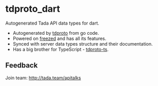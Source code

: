 # tdproto_dart

Autogenerated Tada API data types for dart.

- Autogenerated by [tdproto](https://github.com/tada-team/tdproto) from go code.
- Powered on [freezed](https://pub.dev/packages/freezed) and has all its features.
- Synced with server data types structure and their documentation.
- Has a big brother for TypeScript - [tdproto-ts](https://github.com/tada-team/tdproto-ts).

## Feedback

Join team: http://tada.team/apitalks
